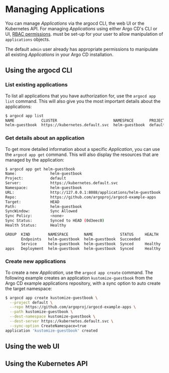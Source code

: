# Managing Applications

You can manage *Applications* via the argocd CLI, the web UI or the Kubernetes
API. For managing *Applications* using either Argo CD's CLI or UI, 
[RBAC permissions](../rbac.md).
must be set-up for your user to allow manipulation of `applications` objects.

The default `admin` user already has appropriate permissions to manipulate all
existing *Applications* in your Argo CD installation.

## Using the argocd CLI

### List existing applications

To list all applications that you have authorization for, use the
`argocd app list` command. This will also give you the most important details
 about the applications:

```bash
$ argocd app list
NAME            CLUSTER                         NAMESPACE       PROJECT  STATUS  HEALTH   SYNCPOLICY  CONDITIONS  REPO                                             PATH            TARGET
helm-guestbook  https://kubernetes.default.svc  helm-guestbook  default  Synced  Healthy  <none>      <none>      https://github.com/argoproj/argocd-example-apps  helm-guestbook  HEAD
```

### Get details about an application

To get more detailed information about a specific *Application*, you can use the
`argocd app get` command. This will also display the resources that are managed
by the application:

```bash
$ argocd app get helm-guestbook
Name:               helm-guestbook
Project:            default
Server:             https://kubernetes.default.svc
Namespace:          helm-guestbook
URL:                http://127.0.0.1:8088/applications/helm-guestbook
Repo:               https://github.com/argoproj/argocd-example-apps
Target:             HEAD
Path:               helm-guestbook
SyncWindow:         Sync Allowed
Sync Policy:        <none>
Sync Status:        Synced to HEAD (0d3eec0)
Health Status:      Healthy

GROUP  KIND        NAMESPACE       NAME            STATUS     HEALTH   HOOK     MESSAGE
       Endpoints   helm-guestbook  helm-guestbook  Succeeded           PreSync  helm-guestbook created
       Service     helm-guestbook  helm-guestbook  Synced     Healthy           service/helm-guestbook unchanged
apps   Deployment  helm-guestbook  helm-guestbook  Synced     Healthy           deployment.apps/helm-guestbook configured
```

### Create new applications

To create a new *Application*, use the `argocd app create` command. The
following example creates an application `kustomize-guestbook` from the Argo
CD example applications repository, with a sync option to auto create the
target namespace:

```bash
$ argocd app create kustomize-guestbook \
  --project default \
  --repo https://github.com/argoproj/argocd-example-apps \
  --path kustomize-guestbook \
  --dest-namespace kustomize-guestbook \
  --dest-server https://kubernetes.default.svc \
  --sync-option CreateNamespace=true
application 'kustomize-guestbook' created
```

## Using the web UI

## Using the Kubernetes API

